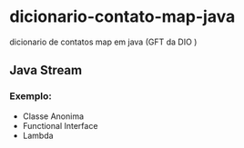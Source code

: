 # dicionario-contato-map-java
dicionario de contatos map em java (GFT da DIO )
## Java Stream 
### Exemplo: 
- Classe Anonima
- Functional Interface
- Lambda

